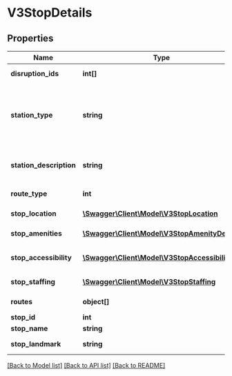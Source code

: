 # V3StopDetails

## Properties
Name | Type | Description | Notes
------------ | ------------- | ------------- | -------------
**disruption_ids** | **int[]** | Disruption information identifier(s) | [optional] 
**station_type** | **string** | Type of metropolitan train station (i.e. \&quot;Premium\&quot;, \&quot;Host\&quot; or \&quot;Unstaffed\&quot; station); returns null for V/Line train | [optional] 
**station_description** | **string** | The definition applicable to the station_type; returns null for V/Line train | [optional] 
**route_type** | **int** | Transport mode identifier | [optional] 
**stop_location** | [**\Swagger\Client\Model\V3StopLocation**](V3StopLocation.md) | Location details of the stop | [optional] 
**stop_amenities** | [**\Swagger\Client\Model\V3StopAmenityDetails**](V3StopAmenityDetails.md) | Amenity and facility details at the stop | [optional] 
**stop_accessibility** | [**\Swagger\Client\Model\V3StopAccessibility**](V3StopAccessibility.md) | Facilities relating to the accessibility of the stop | [optional] 
**stop_staffing** | [**\Swagger\Client\Model\V3StopStaffing**](V3StopStaffing.md) | Staffing details for the stop | [optional] 
**routes** | **object[]** | Routes travelling through the stop | [optional] 
**stop_id** | **int** | Stop identifier | [optional] 
**stop_name** | **string** | Name of stop | [optional] 
**stop_landmark** | **string** | Landmark in proximity of stop | [optional] 

[[Back to Model list]](../README.md#documentation-for-models) [[Back to API list]](../README.md#documentation-for-api-endpoints) [[Back to README]](../README.md)


